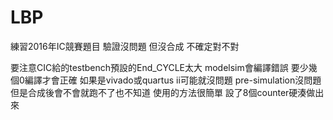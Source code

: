# LBP
練習2016年IC競賽題目
驗證沒問題
但沒合成
不確定對不對

要注意CIC給的testbench預設的End_CYCLE太大
modelsim會編譯錯誤
要少幾個0編譯才會正確
如果是vivado或quartus ii可能就沒問題
pre-simulation沒問題
但是合成後會不會就跑不了也不知道
使用的方法很簡單
設了8個counter硬湊做出來
